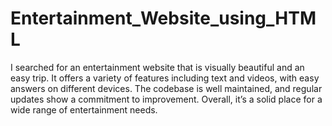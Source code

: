 # Entertainment_Website_using_HTML
I searched for an entertainment website that is visually beautiful and an easy trip. It offers a variety of features including text and videos, with easy answers on different devices. The codebase is well maintained, and regular updates show a commitment to improvement. Overall, it’s a solid place for a wide range of entertainment needs.
